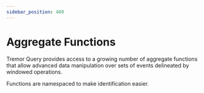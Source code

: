 ```yaml
---
sidebar_position: 400
---
```


# Aggregate Functions

Tremor Query provides access to a growing number of aggregate functions that allow advanced data manipulation over sets of events delineated by windowed operations.

Functions are namespaced to make identification easier.
